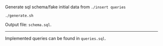 Generate sql schema/fake initial data from `./insert queries`

```shell
./generate.sh
```

Output file: `schema.sql`.

---

Implemented queries can be found in `queries.sql`.
